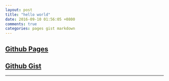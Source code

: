 ```yaml
---
layout: post
title: "hello world"
date: 2016-09-10 01:56:05 +0800
comments: true
categories: pages gist markdown
---
```


## [Github Pages](https://copy0401.github.io) 
## [Github Gist](https://gist.github.com/copy0401) 

---



